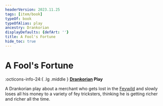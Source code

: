 ```yaml
---
headerVersion: 2023.11.25
tags: [item/book]
typeOf: book
typeOfAlias: play
ancestry: Drankorian
displayDefaults: {defArt: ''}
title: A Fool's Fortune
hide_toc: true
---
```

# A Fool's Fortune
:octicons-info-24:{ .lg .middle } **[Drankorian](<../../history/drankorian-era/drankorian-empire.md>) Play**  

A Drankorian play about a merchant who gets lost in the [Feywild](<../../cosmology/multiverse/echo-realms/feywild/feywild.md>) and slowly loses all his money to a variety of fey tricksters, thinking he is getting richer and richer all the time.
